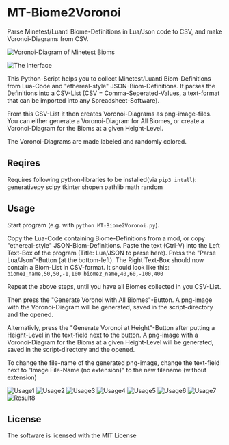 # MT-Biome2Voronoi
 Parse Minetest/Luanti Biome-Definitions in Lua/Json code to CSV, and make Voronoi-Diagrams from CSV.

![Voronoi-Diagram of Minetest Bioms](Screenshots\MTBV_08_Result_Voronoi-Diagram.png)

![The Interface](Screenshots\MTBV_01_Interface.png)


This Python-Script helps you to collect Minetest/Luanti Biom-Definitions from Lua-Code and "ethereal-style" JSON-Biom-Definitions.
It parses the Definitions into a CSV-List (CSV = Comma-Seperated-Values, a text-format that can be imported into any Spreadsheet-Software).

From this CSV-List it then creates Voronoi-Diagrams as png-image-files.
You can either generate a Voronoi-Diagram for All Biomes, or
create a Voronoi-Diagram for the Bioms at a given Height-Level.

The Voronoi-Diagrams are made labeled and randomly colored.

## Reqires
Requires following python-libraries to be installed(via `pip3 intall`):
generativepy
scipy
tkinter
shopen
pathlib
math
random

## Usage
Start program (e.g. with `python MT-Biome2Voronoi.py`).

Copy the Lua-Code containing Biome-Definitions from a mod, or copy  "ethereal-style" JSON-Biom-Definitions.
Paste the text (Ctrl-V) into the Left Text-Box of the program (Title: Lua/JSON to parse here).
Press the "Parse Lua/Json"-Button (at the bottom-left).
The Right Text-Box should now contain a Biom-List in CSV-format. It should look like this:
`biome1_name,50,50,-1,100
biome2_name,40,60,-100,400`

Repeat the above steps, until you have all Biomes collected in you CSV-List.

Then press the "Generate Voronoi with All Biomes"-Button.
A png-image with the Voronoi-Diagram will be generated, saved in the script-directory and the opened.

Alternativly, press the "Generate Voronoi at Height"-Button after putting a Height-Level in the text-field next to the button.
A png-image with a Voronoi-Diagram for the Bioms at a given Height-Level will be generated, saved in the script-directory and the opened.

To change the file-name of the generated png-image, change the text-field next to "Image File-Name (no extension)" to the new filename (without extension)

![Usage1](\Screenshots\MTBV_01_Interface.png)
![Usage2](\Screenshots\MTBV_02_Usage_Copy.png)
![Usage3](\Screenshots\MTBV_03_Usage_Paste.png)
![Usage4](\Screenshots\MTBV_04_Usage_Parse.png)
![Usage5](\Screenshots\MTBV_05_Usage_Copy_more.png)
![Usage6](\Screenshots\MTBV_06_Usage_Paste-n-Parse_more.png)
![Usage7](\Screenshots\MTBV_07_Usage_Generate.png)
![Result8](\Screenshots\MTBV_08_Result_Voronoi-Diagram.png)

## License
The software is licensed with the MIT License
